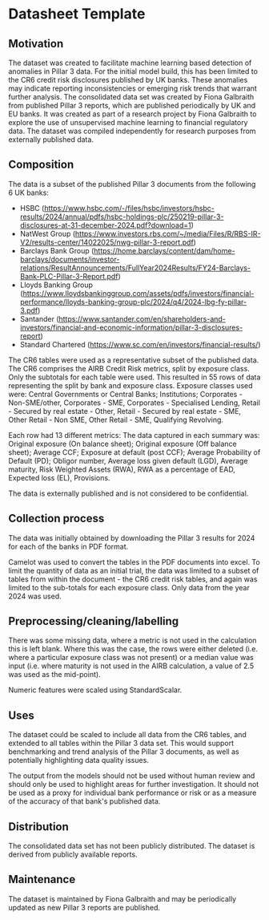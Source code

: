 # Datasheet Template

## Motivation

The dataset was created to facilitate machine learning based detection of anomalies in Pillar 3 data. For the initial model build, this has been limited to the CR6 credit risk disclosures published by UK banks. These anomalies may indicate reporting inconsistencies or emerging risk trends that warrant further analysis.
The consolidated data set was created by Fiona Galbraith from published Pillar 3 reports, which are published periodically by UK and EU banks. It was created as part of a research project by Fiona Galbraith to explore the use of unsupervised machine learning to financial regulatory data.
The dataset was compiled independently for research purposes from externally published data.
 
## Composition

The data is a subset of the published Pillar 3 documents from the following 6 UK banks:
- HSBC (https://www.hsbc.com/-/files/hsbc/investors/hsbc-results/2024/annual/pdfs/hsbc-holdings-plc/250219-pillar-3-disclosures-at-31-december-2024.pdf?download=1)
 - NatWest Group (https://www.investors.rbs.com/~/media/Files/R/RBS-IR-V2/results-center/14022025/nwg-pillar-3-report.pdf)
 - Barclays Bank Group (https://home.barclays/content/dam/home-barclays/documents/investor-relations/ResultAnnouncements/FullYear2024Results/FY24-Barclays-Bank-PLC-Pillar-3-Report.pdf)
 - Lloyds Banking Group (https://www.lloydsbankinggroup.com/assets/pdfs/investors/financial-performance/lloyds-banking-group-plc/2024/q4/2024-lbg-fy-pillar-3.pdf)
 - Santander (https://www.santander.com/en/shareholders-and-investors/financial-and-economic-information/pillar-3-disclosures-report)
 - Standard Chartered (https://www.sc.com/en/investors/financial-results/)

The CR6 tables were used as a representative subset of the published data. The CR6 comprises the AIRB Credit Risk metrics, split by exposure class. Only the subtotals for each table were used. This resulted in 55 rows of data representing the split by bank and exposure class. Exposure classes used were: Central Governments or Central Banks; Institutions; Corporates - Non-SME/other, Corporates -  SME, Corporates - Specialised Lending, Retail - Secured by real estate - Other, Retail - Secured by real estate - SME, Other Retail - Non SME, Other Retail - SME, Qualifying Revolving. 

Each row had 13 different metrics:  The data captured in each summary was: Original exposure (On balance sheet); Original exposure (Off balance sheet); Average CCF; Exposure at default (post CCF); Average Probability of Default (PD); Obligor number, Average loss given default (LGD), Average maturity, Risk Weighted Assets (RWA), RWA as a percentage of EAD, Expected loss (EL), Provisions.

The data is externally published and is not considered to be confidential.

## Collection process

The data was initially obtained by downloading the Pillar 3 results for 2024 for each of the banks in PDF format. 

Camelot was used to convert the tables in the PDF documents into excel. To limit the quantity of data as an initial trial, the data was limited to a subset of tables from within the document - the CR6 credit risk tables, and again was limited to the sub-totals for each exposure class. Only data from the year 2024 was used.

## Preprocessing/cleaning/labelling

There was some missing data, where a metric is not used in the calculation this is left blank. Where this was the case, the rows were either deleted (i.e. where a particular exposure class was not present) or a median value was input (i.e. where maturity is not used in the AIRB calculation, a value of 2.5 was used as the mid-point).

Numeric features were scaled using StandardScalar.
 
## Uses

The dataset could be scaled to include all data from the CR6 tables, and extended to all tables within the Pillar 3 data set. This would support benchmarking and trend analysis of the Pillar 3 documents, as well as potentially highlighting data quality issues.

The output from the models should not be used without human review and should only be used to highlight areas for further investigation. It should not be used as a proxy for individual bank performance or risk or as a measure of the accuracy of that bank's published data. 

## Distribution

The consolidated data set has not been publicly distributed. The dataset is derived from publicly available reports.

## Maintenance

The dataset is maintained by Fiona Galbraith and may be periodically updated as new Pillar 3 reports are published.

